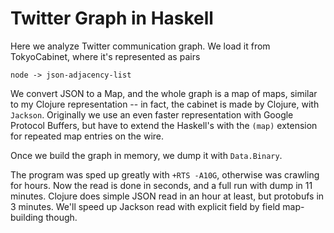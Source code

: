 Twitter Graph in Haskell
========================

Here we analyze Twitter communication graph.  We load it from TokyoCabinet, where it's represented as pairs

	node -> json-adjacency-list
	
We convert JSON to a Map, and the whole graph is a map of maps, similar to my Clojure representation -- in fact, the cabinet is made by Clojure, with `Jackson`.  Originally we use an even faster representation with Google Protocol Buffers, but have to extend the Haskell's with the `(map)` extension for repeated map entries on the wire.  

Once we build the graph in memory, we dump it with `Data.Binary`.

The program was sped up greatly with `+RTS -A10G`, otherwise was crawling for hours.  Now the read is done in seconds, and a full run with dump in 11 minutes.  Clojure does simple JSON read in an hour at least, but protobufs in 3 minutes.  We'll speed up Jackson read with explicit field by field map-building though.